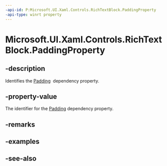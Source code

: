 ```yaml
---
-api-id: P:Microsoft.UI.Xaml.Controls.RichTextBlock.PaddingProperty
-api-type: winrt property
---
```


<!-- Property syntax
public Windows.UI.Xaml.DependencyProperty PaddingProperty { get; }
-->

# Microsoft.UI.Xaml.Controls.RichTextBlock.PaddingProperty

## -description
Identifies the [Padding](richtextblock_padding.md)  dependency property.

## -property-value
The identifier for the [Padding](richtextblock_padding.md) dependency property.

## -remarks

## -examples

## -see-also
